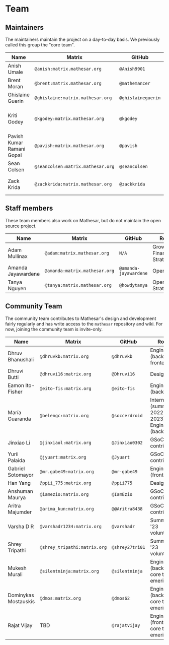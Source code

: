 # Team

## Maintainers

The maintainers maintain the project on a day-to-day basis. We previously called this group the "core team".

| **Name** | **Matrix** | **GitHub** | **Roles** |
|-|-|-|-|
| Anish Umale | `@anish:matrix.mathesar.org` | `@Anish9901` | Engineering |
| Brent Moran | `@brent:matrix.mathesar.org` | `@mathemancer` | Engineering |
| Ghislaine Guerin | `@ghislaine:matrix.mathesar.org` | `@ghislaineguerin` | Product, Design |
| Kriti Godey | `@kgodey:matrix.mathesar.org` | `@kgodey` | Project Lead, Product, Engineering |
| Pavish Kumar Ramani Gopal | `@pavish:matrix.mathesar.org` | `@pavish` | Engineering |
| Sean Colsen | `@seancolsen:matrix.mathesar.org` | `@seancolsen` | Engineering |
| Zack Krida | `@zackkrida:matrix.mathesar.org` | `@zackkrida` | Technical Community Advocate |

## Staff members
These team members also work on Mathesar, but do not maintain the open source project.

| **Name** | **Matrix** | **GitHub** | **Roles** |
|-|-|-|-|
| Adam Mullinax | `@adam:matrix.mathesar.org` | `N/A` | Growth, Finance, Strategy |
| Amanda Jayawardene | `@amanda:matrix.mathesar.org` | `@amanda-jayawardene` | Operations |
| Tanya Nguyen | `@tanya:matrix.mathesar.org` | `@howdytanya` | Operations, Strategy |

## Community Team

The community team contributes to Mathesar's design and development fairly regularly and has write access to the `mathesar` repository and wiki. For now, joining the community team is invite-only.

| **Name** | **Matrix** | **GitHub** | **Roles** |
|-|-|-|-|
| Dhruv Bhanushali | `@dhruvkb:matrix.org` | `@dhruvkb` | Engineering (backend, frontend) |
| Dhruvi Butti | `@dhruvi16:matrix.org` | `@Dhruvi16` | Design |
| Eamon Ito-Fisher | `@eito-fis:matrix.org` | `@eito-fis` | Engineering (backend) |
| María Guaranda | `@belengc:matrix.org` | `@soccerdroid` | Intern (summer 2022 & 2023), Engineering (backend) |
| Jinxiao Li | `@jinxiaol:matrix.org` | `@Jinxiao0302` | GSoC '22 contributor |
| Yurii Palaida | `@jyuart:matrix.org` | `@Jyuart` | GSoC '22 contributor |
| Gabriel Sotomayor | `@mr.gabe49:matrix.org` | `@mr-gabe49` | Engineering (frontend) |
| Han Yang | `@ppii_775:matrix.org` | `@ppii775` | Design |
| Anshuman Maurya | `@iamezio:matrix.org` | `@IamEzio` | GSoC '23 contributor |
| Aritra Majumder | `@arima_kun:matrix.org` | `@@Aritra8438` | GSoC '23 contributor |
| Varsha D R | `@varshadr1234:matrix.org` | `@varshadr` | Summer '23 volunteer |
| Shrey Tripathi | `@shrey_tripathi:matrix.org` | `@shrey27tri01` | Summer '23 volunteer |
| Mukesh Murali | `@silentninja:matrix.org` | `@silentninja` | Engineering (backend), core team emeritus |
| Dominykas Mostauskis | `@dmos:matrix.org` | `@dmos62` | Engineering (backend), core team emeritus |
| Rajat Vijay | TBD | `@rajatvijay` | Engineering (frontend), core team emeritus |

